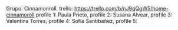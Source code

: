 Grupo: Cinnamonroll.
trello: https://trello.com/b/nJ9qQgW5/home-cinnamoroll 
profile 1: Paula Prieto, 
profile 2: Susana Alvear, 
profile 3: Valentina Torres,
profile 4: Sofia Santibañez, 
profile 5: 





